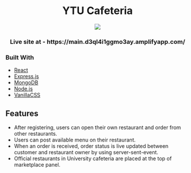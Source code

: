 <h1 align="center">YTU Cafeteria</h1>

<p align="center">
  <img src="https://user-images.githubusercontent.com/78092551/211159211-1119ae05-6cd3-47a5-b3e8-f06f8553cd0d.jpg">
</p>

<h3 align='center'>Live site at - https://main.d3ql4i1ggmo3ay.amplifyapp.com/</h3>


<!-- TODO: Add a screenshot of the live project.
    1. Link to a 'live demo.'
    2. Describe your overall experience in a couple of sentences.
    3. List a few specific technical things that you learned or improved on.
    4. Share any other tips or guidance for others attempting this or something similar.
 -->

### Built With
- [React](https://reactjs.org/)
- [Express.js](https://expressjs.com/)
- [MongoDB](https://www.mongodb.com/)
- [Node.js](https://nodejs.org/en/)
- [VanillaCSS](https://www.w3.org/Style/CSS/Overview.en.html)

<!-- TODO: List any MAJOR libraries/frameworks (e.g. React, Tailwind) with links to their homepages. -->

## Features

- After registering, users can open their own restaurant and order from other restaurants.
- Users can post available menu on their restaurant.
- When an order is received, order status is live updated between customer and restaurant owner by using server-sent-event.
- Official restaurants in University cafeteria are placed at the top of marketplace panel.

<!-- TODO: List what specific 'user problems' that this application solves. -->

<!-- ## Contact -->

<!-- TODO: Include icons and links to your RELEVANT, PROFESSIONAL 'DEV-ORIENTED' social media. LinkedIn and dev.to are minimum. -->

<!-- ## Acknowledgements -->

<!-- TODO: List any blog posts, tutorials or plugins that you may have used to complete the project. Only list those that had a significant impact. Obviously, we all 'Google' stuff while working on our things, but maybe something in particular stood out as a 'major contributor' to your skill set for this project. -->

